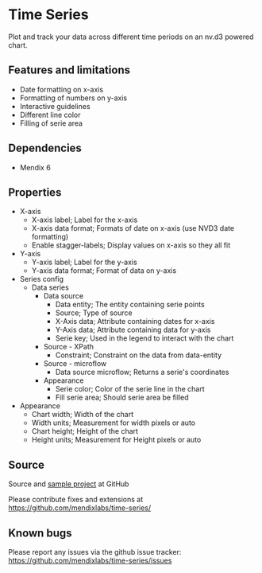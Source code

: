 
# Time Series

Plot and track your data across different time periods on an nv.d3 powered chart.

## Features and limitations

* Date formatting on x-axis
* Formatting of numbers on y-axis
* Interactive guidelines
* Different line color
* Filling of serie area

## Dependencies

* Mendix 6

## Properties
* X-axis
  * X-axis label; Label for the x-axis
  * X-axis data format; Formats of date on x-axis (use NVD3 date formatting)
  * Enable stagger-labels; Display values on x-axis so they all fit
* Y-axis
  * Y-axis label; Label for the y-axis
  * Y-axis data format; Format of data on y-axis
* Series config
  * Data series
     - Data source
        - Data entity; The entity containing serie points
        - Source; Type of source
        - X-Axis data; Attribute containing dates for x-axis
        - Y-Axis data; Attribute containing data for y-axis
        - Serie key; Used in the legend to interact with the chart
     - Source - XPath
        - Constraint; Constraint on the data from data-entity
     - Source - microflow
        - Data source microflow; Returns a serie's coordinates
     - Appearance
        - Serie color; Color of the serie line in the chart
        - Fill serie area; Should serie area be filled
* Appearance
  * Chart width; Width of the chart
  * Width units; Measurement for width pixels or auto
  * Chart height; Height of the chart
  * Height units; Measurement for Height pixels or auto

## Source

Source and [sample project](https://github.com/mendixlabs/time-series/tree/master/test) at GitHub

Please contribute fixes and extensions at
https://github.com/mendixlabs/time-series/


## Known bugs

Please report any issues via the github issue tracker:
https://github.com/mendixlabs/time-series/issues 


